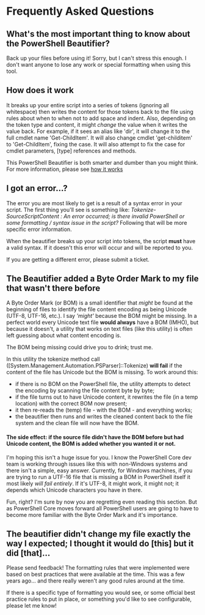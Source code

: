 # Frequently Asked Questions


## What's the most important thing to know about the PowerShell Beautifier?
Back up your files before using it!  Sorry, but I can't stress this enough.  I don't want anyone to lose any work or special formatting when using this tool.


## How does it work
It breaks up your entire script into a series of tokens (ignoring all whitespace) then writes the content for those tokens back to the file using rules about when to when not to add space and indent.  Also, depending on the token type and content, it might *change* the value when it writes the value back.  For example, if it sees an alias like 'dir', it will change it to the full cmdlet name 'Get-ChildItem'.  It will also change cmdlet 'get-childitem' to 'Get-ChildItem', fixing the case.  It will also attempt to fix the case for cmdlet parameters, [type] references and methods.

This PowerShell Beautifier is both smarter and dumber than you might think.  For more information, please see [how it works](HowItWorks.md)


## I got an error...?
The error you are most likely to get is a result of a syntax error in your script.  The first thing you'll see is something like: *Tokenize-SourceScriptContent : An error occurred; is there invalid PowerShell or some formatting / syntax issue in the script?*  Following that will be more specific error information.

When the beautifier breaks up your script into tokens, the script **must** have a valid syntax.  If it doesn't this error will occur and will be reported to you.

If you are getting a different error, please submit a ticket.


## The Beautifier added a Byte Order Mark to my file that wasn't there before
A Byte Order Mark (or BOM) is a small identifier that *might* be found at the beginning of files to identify the file content encoding as being Unicode (UTF-8, UTF-16, etc.).  I say *'might'*  because the BOM might be missing.  In a perfect world every Unicode text file **would always** have a BOM (IMHO), but because it doesn't, a utility that works on text files (like this utility) is often left guessing about what content encoding is.

The BOM being missing could drive you to drink; trust me.  

In this utility the tokenize method call ([System.Management.Automation.PSParser]::Tokenize) **will fail** if the content of the file has Unicode but the BOM is missing.  To work around this:
* if there is no BOM on the PowerShell file, the utility attempts to detect the encoding by scanning the file content byte by byte;
* if the file turns out to have Unicode content, it rewrites the file (in a temp location) with the correct BOM now present;
* it then re-reads the (temp) file - with the BOM - and everything works;
* the beautifier then runs and writes the cleaned content back to the file system and the clean file will now have the BOM.

#### The side effect: if the source file didn't have the BOM before but had Unicode content, the BOM is added whether you wanted it or not.
I'm hoping this isn't a huge issue for you.  I know the PowerShell Core dev team is working through issues like this with non-Windows systems and there isn't a simple, easy answer.  Currently, for Windows machines, if you are trying to run a UTF-16 file that is missing a BOM in PowerShell itself it most likely *will fail entirely*.  If it's UTF-8, it might work, it might not; it depends which Unicode characters you have in there.  

Fun, right?  I'm sure by now you are regretting even reading this section.  But as PowerShell Core moves forward all PowerShell users are going to have to become more familiar with the Byte Order Mark and it's importance.


## The beautifier didn't change my file exactly the way I expected; I thought it would do [this] but it did [that]...
Please send feedback!  The formatting rules that were implemented were based on best practices that were available at the time.  This was a few years ago... and there really weren't any good rules around at the time.

If there is a specific type of formatting you would see, or some official best practice rules to put in place, or something you'd like to see configurable, please let me know!
